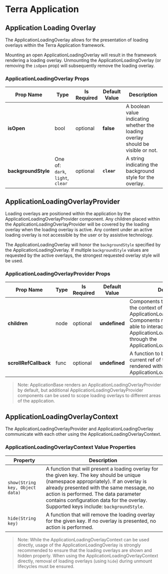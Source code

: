 # Terra Application

## Application Loading Overlay

The ApplicationLoadingOverlay allows for the presentation of loading overlays within the Terra Application framework.

Mounting an open ApplicationLoadingOverlay will result in the framework rendering a loading overlay. Unmounting the ApplicationLoadingOverlay (or removing the `isOpen` prop) will subsequently remove the loading overlay.

### ApplicationLoadingOverlay Props

|Prop Name|Type|Is Required|Default Value|Description|
|---|---|---|---|---|
|**isOpen**|bool|optional|**false**|A boolean value indicating whether the loading overlay should be visible or not.|
|**backgroundStyle**|One of: `dark`, `light`, `clear`|optional|**`clear`**|A string indicating the background style for the overlay.|

## ApplicationLoadingOverlayProvider

Loading overlays are positioned within the application by the ApplicationLoadingOverlayProvider component. Any children placed within the ApplicationLoadingOverlayProvider will be covered by the loading overlay when the loading overlay is active. Any content under an active loading overlay is not accessible by the user or by assistive technology.

The ApplicationLoadingOverlay will honor the `backgroundStyle` specified by the ApplicationLoadingOverlay. If multiple `backgroundStyle` values are requested by the active overlays, the strongest requested overlay style will be used.

### ApplicationLoadingOverlayProvider Props

|Prop Name|Type|Is Required|Default Value|Description|
|---|---|---|---|---|
|**children**|node|optional|**undefined**|Components to be rendered within the context of the ApplicationLoadingOverlayProvider. Components rendered here are able to interact with ApplicationLoadingOverlayProvider through the ApplicationLoadingOverlayContext.|
|**scrollRefCallback**|func|optional|**undefined**|A function to be called with the current ref of the scrollable element rendered within the ApplicationLoadingOverlayProvider.|

> Note: ApplicationBase renders an ApplicationLoadingOverlayProvider by default, but additional ApplicationLoadingOverlayProvider components can be used to scope loading overlays to different areas of the application.

## ApplicationLoadingOverlayContext

The ApplicationLoadingOverlayProvider and ApplicationLoadingOverlay communicate with each other using the ApplicationLoadingOverlayContext.

### ApplicationLoadingOverlayContext Value Properties

|Property|Description|
|---|---|
|`show(String key, Object data)`|A function that will present a loading overlay for the given key. The key should be unique (namespace appropriately). If an overlay is already presented with the same message, no action is performed. The data parameter contains configuration data for the overlay. Supported keys include: `backgroundStyle`.|
|`hide(String key)`|A function that will remove the loading overlay for the given key. If no overlay is presented, no action is performed.|

> Note: While the ApplicationLoadingOverlayContext can be used directly, usage of the ApplicationLoadingOverlay is strongly recommended to ensure that the loading overlays are shown and hidden properly. When using the ApplicationLoadingOverlayContext directly, removal of loading overlays (using `hide`) during unmount lifecycles must be ensured.
